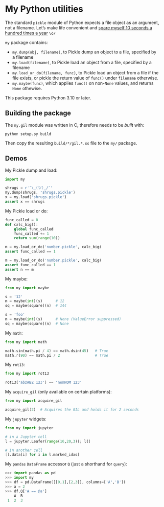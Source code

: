 # My Python utilities

The standard `pickle` module of Python expects a file object as an argument, not a filename. Let’s make life convenient and [spare myself 10 seconds a hundred times a year](https://xkcd.com/1205/) `\o/` 

`my` package contains:
 - `my.dump(obj, filename)`, to Pickle dump an object to a file, specified by a filename
 - `my.load(filename)`, to Pickle load an object from a file, specified by a filename
 - `my.load_or_do(filename, func)`, to Pickle load an object from a file if the file exists,
   or pickle the return value of `func()` under `filename` otherwise.
 - `my.maybe(func)`, which applies `func()` on non-`None` values, and returns `None` othewise.

This package requires Python 3.10 or later.

## Building the package

The `my.gil` module was written in C, therefore needs to be _built_ with:

```shell
python setup.py build
```

Then copy the resulting `build/*/gil.*.so` file to the `my/` package.

## Demos

My Pickle dump and load:
```python
import my

shrugs = r'¯\_(ツ)_/¯'
my.dump(shrugs, 'shrugs.pickle')
x = my.load('shrugs.pickle')
assert x == shrugs
```

My Pickle load or do:
```python
func_called = 0
def calc_big():
    global func_called
    func_called += 1
    return sum(range(10))

n = my.load_or_do('number.pickle', calc_big)
assert func_called == 1

m = my.load_or_do('number.pickle', calc_big)
assert func_called == 1
assert n == m
```

My maybe:
```python
from my import maybe

s = '12'
n = maybe(int)(s)      # 12
sq = maybe(square)(n)  # 144

s = 'foo'
n = maybe(int)(s)      # None (ValueError suppressed)
sq = maybe(square)(n)  # None
```

My `math`:

```python
from my import math

math.sin(math.pi / 4) == math.dsin(45)   # True
math.r(90) == math.pi / 2                # True
```

My `rot13`:

```python
from my import rot13

rot13('abzABZ 123') == 'nomNOM 123'
```

My `acquire_gil` (only available on certain platforms):

```python
from my import acquire_gil

acquire_gil(2)  # Acquires the GIL and holds it for 2 seconds
```

My `jupyter` widgets:

```python
from my import jupyter

# in a Jupyter cell
l = jupyter.Leafer(range(10,20,3)); l()

# in another cell
[l.data[i] for i in l.marked_idxs]
```

My `pandas` `DataFrame` accessor `Q` (just a shorthand for `query`):

```python
>>> import pandas as pd
>>> import my
>>> df = pd.DataFrame([[0,1],[2,3]], columns=['A','B'])
>>> a = 2
>>> df.Q['A == @a']
    A  B
 1  2  3
```

